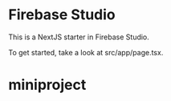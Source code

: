 # Firebase Studio

This is a NextJS starter in Firebase Studio.

To get started, take a look at src/app/page.tsx.
# miniproject
